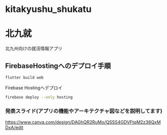 # kitakyushu_shukatu
# 北九就

北九州向けの就活情報アプリ


## FirebaseHostingへのデプロイ手順

```bash
flutter build web
```

Firebase Hostingへデプロイ

```bash
firebase deploy --only hosting
```
### 発表スライド(アプリの機能やアーキテクチャ図などを説明してます)
https://www.canva.com/design/DAGhQR2RuMo/QSSS4GDVFtqM2z36QxMDxA/edit
